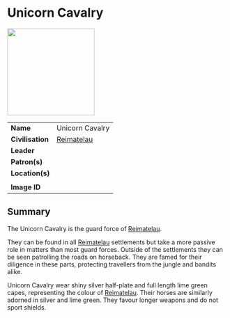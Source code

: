 # Unicorn Cavalry

<img src="https://raw.githubusercontent.com/jesskelsall/astarus-images/main/symbols/imageid.png" height="200" />

|||
| --- | --- |
| **Name** | Unicorn Cavalry | organisation.4
| **Civilisation** | [Reimatelau](../../civilisations/nilsavnic-alliance/states/reimatelau.md) |
| **Leader** | |
| **Patron(s)** | |
| **Location(s)** | |
|||
| **Image ID** | |

## Summary

The Unicorn Cavalry is the guard force of [Reimatelau](../../civilisations/nilsavnic-alliance/states/reimatelau.md).

They can be found in all [Reimatelau](../../civilisations/nilsavnic-alliance/states/reimatelau.md) settlements but take a more passive role in matters than most guard forces. Outside of the settlements they can be seen patrolling the roads on horseback. They are famed for their diligence in these parts, protecting travellers from the jungle and bandits alike.

Unicorn Cavalry wear shiny silver half-plate and full length lime green capes, representing the colour of [Reimatelau](../../civilisations/nilsavnic-alliance/states/reimatelau.md). Their horses are similarly adorned in silver and lime green. They favour longer weapons and do not sport shields.

